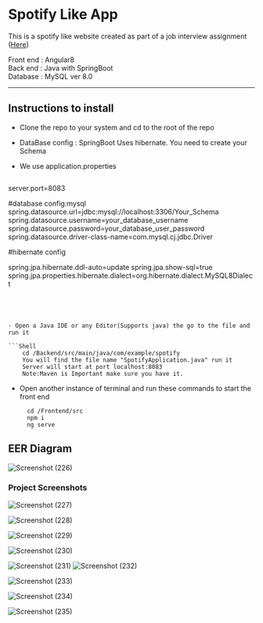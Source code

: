 # Spotify Like App

This is a spotify like website created as part of a job interview assignment ([Here](https://docs.google.com/document/d/1JYi4kgnlUHGxuY-f4aLsyJdh2ruuskFwKHMcD3knPjU/edit?usp=sharing "Here"))

Front end : Angular8
<br/>
Back end : Java with SpringBoot 
<br/>
Database : MySQL ver 8.0

---

## Instructions to install

- Clone the repo to your system and cd to the root of the repo

- DataBase config : SpringBoot Uses hibernate.
  You need to create your Schema
- We use application.properties

  ```
  
server.port=8083

#database config:mysql
spring.datasource.url=jdbc:mysql://localhost:3306/Your_Schema
spring.datasource.username=your_database_username
spring.datasource.password=your_database_user_password
spring.datasource.driver-class-name=com.mysql.cj.jdbc.Driver

#hibernate config

spring.jpa.hibernate.ddl-auto=update
spring.jpa.show-sql=true
spring.jpa.properties.hibernate.dialect=org.hibernate.dialect.MySQL8Dialect
        
  ```




- Open a Java IDE or any Editor(Supports java) the go to the file and run it

  ```Shell
      cd /Backend/src/main/java/com/example/spotify
      You will find the file name "SpotifyApplication.java" run it
      Server will start at port localhost:8083
      Note:Maven is Important make sure you have it.

  ```

- Open another instance of terminal and run these commands to start the front end

  ```Shell
    cd /Frontend/src
    npm i
    ng serve
  ```
  
## EER Diagram

  
  
  ![Screenshot (226)](https://user-images.githubusercontent.com/78839056/172249099-a74078d0-e914-46bd-9809-afd5ca1d51e4.png)

### Project Screenshots

  ![Screenshot (227)](https://user-images.githubusercontent.com/78839056/172249347-2670dc03-bad4-4ae2-ba1e-7202900c5846.png)

![Screenshot (228)](https://user-images.githubusercontent.com/78839056/172249432-01254c6d-2fa6-4109-8f3b-cb65c7754503.png)

![Screenshot (229)](https://user-images.githubusercontent.com/78839056/172249718-8b491399-2f14-4173-8c88-66f42123fd63.png)

![Screenshot (230)](https://user-images.githubusercontent.com/78839056/172255032-768c32d1-cf7c-4a32-8095-3fb8f8ea792e.png)

![Screenshot (231)](https://user-images.githubusercontent.com/78839056/172255059-fbf2fcfe-b884-4686-bc47-7013b7883d9d.png)
![Screenshot (232)](https://user-images.githubusercontent.com/78839056/172255084-262c2515-ee84-45ad-a95f-d01e6b05a610.png)

![Screenshot (233)](https://user-images.githubusercontent.com/78839056/172255114-a6648452-9d71-4fe3-9490-33b9492aa675.png)

![Screenshot (234)](https://user-images.githubusercontent.com/78839056/172255150-53cfd2f1-7beb-4f00-8ed5-e4fde021a666.png)

![Screenshot (235)](https://user-images.githubusercontent.com/78839056/172255176-bfecae36-33a8-4dae-9006-2f3897fd5da8.png)

  